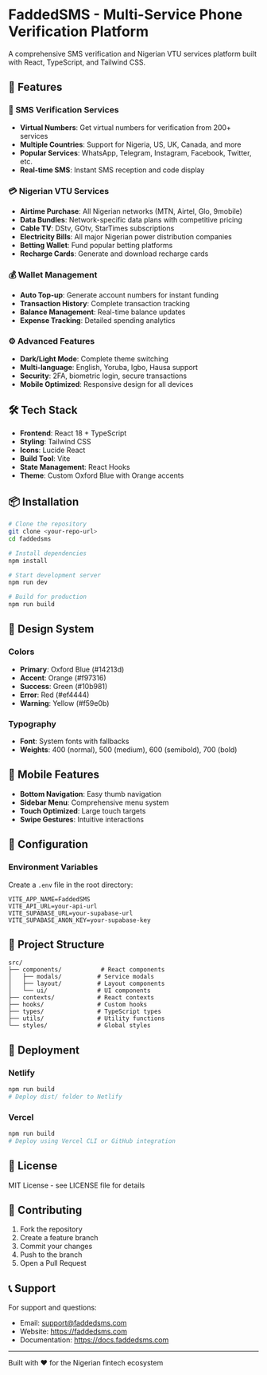 # FaddedSMS - Multi-Service Phone Verification Platform

A comprehensive SMS verification and Nigerian VTU services platform built with React, TypeScript, and Tailwind CSS.

## 🚀 Features

### 📱 SMS Verification Services
- **Virtual Numbers**: Get virtual numbers for verification from 200+ services
- **Multiple Countries**: Support for Nigeria, US, UK, Canada, and more
- **Popular Services**: WhatsApp, Telegram, Instagram, Facebook, Twitter, etc.
- **Real-time SMS**: Instant SMS reception and code display

### 💳 Nigerian VTU Services
- **Airtime Purchase**: All Nigerian networks (MTN, Airtel, Glo, 9mobile)
- **Data Bundles**: Network-specific data plans with competitive pricing
- **Cable TV**: DStv, GOtv, StarTimes subscriptions
- **Electricity Bills**: All major Nigerian power distribution companies
- **Betting Wallet**: Fund popular betting platforms
- **Recharge Cards**: Generate and download recharge cards

### 💰 Wallet Management
- **Auto Top-up**: Generate account numbers for instant funding
- **Transaction History**: Complete transaction tracking
- **Balance Management**: Real-time balance updates
- **Expense Tracking**: Detailed spending analytics

### ⚙️ Advanced Features
- **Dark/Light Mode**: Complete theme switching
- **Multi-language**: English, Yoruba, Igbo, Hausa support
- **Security**: 2FA, biometric login, secure transactions
- **Mobile Optimized**: Responsive design for all devices

## 🛠️ Tech Stack

- **Frontend**: React 18 + TypeScript
- **Styling**: Tailwind CSS
- **Icons**: Lucide React
- **Build Tool**: Vite
- **State Management**: React Hooks
- **Theme**: Custom Oxford Blue with Orange accents

## 📦 Installation

```bash
# Clone the repository
git clone <your-repo-url>
cd faddedsms

# Install dependencies
npm install

# Start development server
npm run dev

# Build for production
npm run build
```

## 🎨 Design System

### Colors
- **Primary**: Oxford Blue (#14213d)
- **Accent**: Orange (#f97316)
- **Success**: Green (#10b981)
- **Error**: Red (#ef4444)
- **Warning**: Yellow (#f59e0b)

### Typography
- **Font**: System fonts with fallbacks
- **Weights**: 400 (normal), 500 (medium), 600 (semibold), 700 (bold)

## 📱 Mobile Features

- **Bottom Navigation**: Easy thumb navigation
- **Sidebar Menu**: Comprehensive menu system
- **Touch Optimized**: Large touch targets
- **Swipe Gestures**: Intuitive interactions

## 🔧 Configuration

### Environment Variables
Create a `.env` file in the root directory:

```env
VITE_APP_NAME=FaddedSMS
VITE_API_URL=your-api-url
VITE_SUPABASE_URL=your-supabase-url
VITE_SUPABASE_ANON_KEY=your-supabase-key
```

## 📂 Project Structure

```
src/
├── components/           # React components
│   ├── modals/          # Service modals
│   ├── layout/          # Layout components
│   └── ui/              # UI components
├── contexts/            # React contexts
├── hooks/               # Custom hooks
├── types/               # TypeScript types
├── utils/               # Utility functions
└── styles/              # Global styles
```

## 🚀 Deployment

### Netlify
```bash
npm run build
# Deploy dist/ folder to Netlify
```

### Vercel
```bash
npm run build
# Deploy using Vercel CLI or GitHub integration
```

## 📄 License

MIT License - see LICENSE file for details

## 🤝 Contributing

1. Fork the repository
2. Create a feature branch
3. Commit your changes
4. Push to the branch
5. Open a Pull Request

## 📞 Support

For support and questions:
- Email: support@faddedsms.com
- Website: https://faddedsms.com
- Documentation: https://docs.faddedsms.com

---

Built with ❤️ for the Nigerian fintech ecosystem